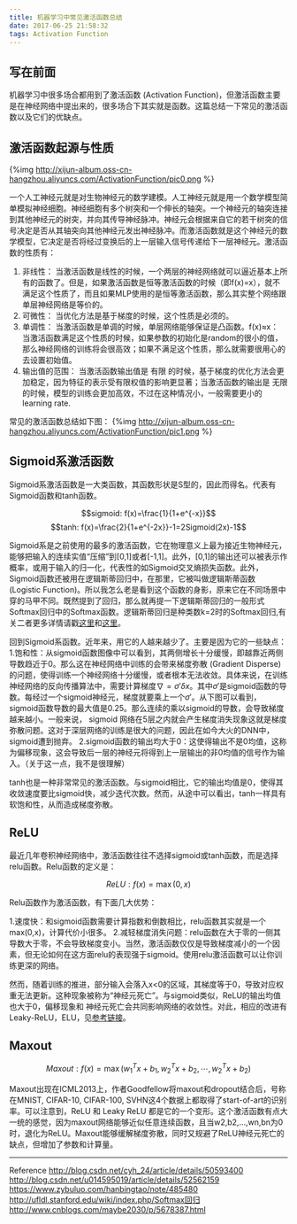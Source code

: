 ```yaml
---
title: 机器学习中常见激活函数总结
date: 2017-06-25 21:58:32
tags: Activation Function
---
```


## 写在前面

机器学习中很多场合都用到了激活函数 (Activation Function)，但激活函数主要是在神经网络中提出来的，很多场合下其实就是函数。这篇总结一下常见的激活函数以及它们的优缺点。

## 激活函数起源与性质
{%img http://xijun-album.oss-cn-hangzhou.aliyuncs.com/ActivationFunction/pic0.png %}
<!--more-->
一个人工神经元就是对生物神经元的数学建模。人工神经元就是用一个数学模型简单模拟神经细胞。神经细胞有多个树突和一个伸长的轴突。一个神经元的轴突连接到其他神经元的树突，并向其传导神经脉冲。神经元会根据来自它的若干树突的信号决定是否从其轴突向其他神经元发出神经脉冲。而激活函数就是这个神经元的数学模型，它决定是否将经过变换后的上一层输入信号传递给下一层神经元。激活函数的性质有：

1. 非线性： 当激活函数是线性的时候，一个两层的神经网络就可以逼近基本上所有的函数了。但是，如果激活函数是恒等激活函数的时候（即f(x)=x），就不满足这个性质了，而且如果MLP使用的是恒等激活函数，那么其实整个网络跟单层神经网络是等价的。
2. 可微性： 当优化方法是基于梯度的时候，这个性质是必须的。
3. 单调性： 当激活函数是单调的时候，单层网络能够保证是凸函数。f(x)≈x： 当激活函数满足这个性质的时候，如果参数的初始化是random的很小的值，那么神经网络的训练将会很高效；如果不满足这个性质，那么就需要很用心的去设置初始值。
4. 输出值的范围： 当激活函数输出值是 有限 的时候，基于梯度的优化方法会更加稳定，因为特征的表示受有限权值的影响更显著；当激活函数的输出是 无限的时候，模型的训练会更加高效，不过在这种情况小，一般需要更小的learning rate.

常见的激活函数总结如下图：
{%img http://xijun-album.oss-cn-hangzhou.aliyuncs.com/ActivationFunction/pic1.png %}

## Sigmoid系激活函数

Sigmoid系激活函数是一大类函数，其函数形状是S型的，因此而得名。代表有Sigmoid函数和tanh函数。

$$sigmoid: f(x)=\frac{1}{1+e^{-x}}$$
$$tanh: f(x)=\frac{2}{1+e^{-2x}}-1=2Sigmoid(2x)-1$$

Sigmoid系是之前使用的最多的激活函数，它在物理意义上最为接近生物神经元，能够把输入的连续实值“压缩”到[0,1]或者[-1,1]。此外，[0,1]的输出还可以被表示作概率，或用于输入的归一化，代表性的如Sigmoid交叉熵损失函数。此外，Sigmoid函数还被用在逻辑斯蒂回归中，在那里，它被叫做逻辑斯蒂函数 (Logistic Function)。所以我怎么老是看到这个函数的身影，原来它在不同场景中穿的马甲不同。既然提到了回归，那么就再提一下逻辑斯蒂回归的一般形式Softmax回归中的Softmax函数。逻辑斯蒂回归是种类数k=2时的Softmax回归,有关二者更多详情请戳[这里](http://www.cnblogs.com/maybe2030/p/5678387.html)和[这里](http://ufldl.stanford.edu/wiki/index.php/Softmax回归)。

回到Sigmoid系函数。近年来，用它的人越来越少了。主要是因为它的一些缺点：
1.饱和性：从sigmoid函数图像中可以看到，其两侧增长十分缓慢，即越靠近两侧导数趋近于0。那么这在神经网络中训练的会带来梯度弥散 (Gradient Disperse) 的问题，使得训练一个神经网络十分缓慢，或者根本无法收敛。具体来说，在训练神经网络的反向传播算法中，需要计算梯度$\nabla=\sigma'\delta x$。其中$\sigma'$是sigmoid函数的导数。每经过一个sigmoid神经元，梯度就要乘上一个$\sigma'$。从下图可以看到，sigmoid函数导数的最大值是0.25。那么连续的乘以sigmoid的导数，会导致梯度越来越小。一般来说， sigmoid 网络在5层之内就会产生梯度消失现象这就是梯度弥散问题。这对于深层网络的训练是很大的问题，因此在如今大火的DNN中，sigmoid遭到抛弃。
2.sigmoid函数的输出均大于0：这使得输出不是0均值，这称为偏移现象，这会导致后一层的神经元将得到上一层输出的非0均值的信号作为输入。（关于这一点，我不是很理解）

tanh也是一种非常常见的激活函数。与sigmoid相比，它的输出均值是0，使得其收敛速度要比sigmoid快，减少迭代次数。然而，从途中可以看出，tanh一样具有软饱和性，从而造成梯度弥散。

## ReLU

最近几年卷积神经网络中，激活函数往往不选择sigmoid或tanh函数，而是选择relu函数。Relu函数的定义是：

$$ReLU: f(x)=\max(0,x)$$

Relu函数作为激活函数，有下面几大优势：

1.速度快：和sigmoid函数需要计算指数和倒数相比，relu函数其实就是一个max(0,x)，计算代价小很多。
2.减轻梯度消失问题：relu函数在大于零的一侧其导数大于零，不会导致梯度变小。当然，激活函数仅仅是导致梯度减小的一个因素，但无论如何在这方面relu的表现强于sigmoid。使用relu激活函数可以让你训练更深的网络。

然而，随着训练的推进，部分输入会落入x<0的区域，其梯度等于0，导致对应权重无法更新。这种现象被称为“神经元死亡”。与sigmoid类似，ReLU的输出均值也大于0，偏移现象和 神经元死亡会共同影响网络的收敛性。对此，相应的改进有Leaky-ReLU，ELU，见[参考链接](http://blog.csdn.net/u014595019/article/details/52562159)。

## Maxout

$$Maxout: f(x)=\max(w^T_1x+b_1,w^T_2x+b_2,⋯,w^T_2x+b_2)$$

Maxout出现在ICML2013上，作者Goodfellow将maxout和dropout结合后，号称在MNIST, CIFAR-10, CIFAR-100, SVHN这4个数据上都取得了start-of-art的识别率。可以注意到，ReLU 和 Leaky ReLU 都是它的一个变形。这个激活函数有点大一统的感觉，因为maxout网络能够近似任意连续函数，且当w2,b2,…,wn,bn为0时，退化为ReLU。Maxout能够缓解梯度弥散，同时又规避了ReLU神经元死亡的缺点，但增加了参数和计算量。

---
Reference
http://blog.csdn.net/cyh_24/article/details/50593400
http://blog.csdn.net/u014595019/article/details/52562159
https://www.zybuluo.com/hanbingtao/note/485480
http://ufldl.stanford.edu/wiki/index.php/Softmax回归
http://www.cnblogs.com/maybe2030/p/5678387.html